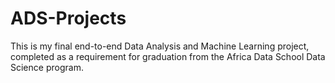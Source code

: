 # ADS-Projects
This is my final end-to-end Data Analysis and Machine Learning project, completed as a requirement for graduation from the Africa Data School Data Science program.
